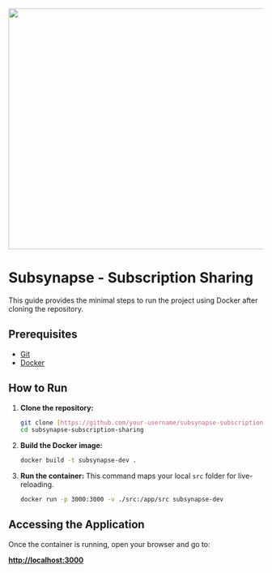 <div align="center">
<img width="1200" height="475" alt="GHBanner" src="https://github.com/user-attachments/assets/0aa67016-6eaf-458a-adb2-6e31a0763ed6" />
</div>

# Subsynapse - Subscription Sharing

This guide provides the minimal steps to run the project using Docker after cloning the repository.

## Prerequisites

* [Git](https://git-scm.com/downloads)
* [Docker](https://www.docker.com/products/docker-desktop/)

## How to Run

1.  **Clone the repository:**
    ```bash
    git clone [https://github.com/your-username/subsynapse-subscription-sharing.git](https://github.com/your-username/subsynapse-subscription-sharing.git)
    cd subsynapse-subscription-sharing
    ```

2.  **Build the Docker image:**
    ```bash
    docker build -t subsynapse-dev .
    ```

3.  **Run the container:**
    This command maps your local `src` folder for live-reloading.
    ```bash
    docker run -p 3000:3000 -v ./src:/app/src subsynapse-dev
    ```

## Accessing the Application

Once the container is running, open your browser and go to:

[**http://localhost:3000**](http://localhost:3000)

